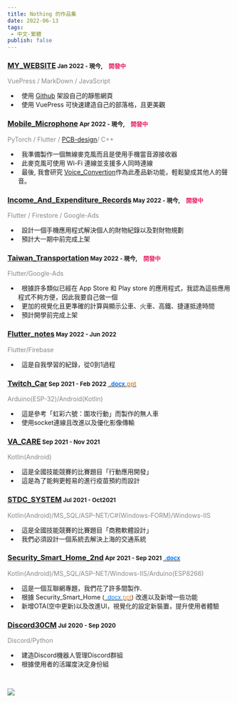 ```yaml
---
title: Nothing 的作品集
date: 2022-06-13
tags: 
 - 中文-繁體
publish: false
---
```


### [MY_WEBSITE](https://i-am-nothing.github.io/)<font size="2">&nbsp;Jan 2022 - 現今,&emsp;<span style="color:#e91d63">開發中</span></font><br/>
<span style="color:#888888">VuePress / MarkDown / JavaScript</span></br>
* &nbsp;&nbsp;使用 [Github](https://github.com/I-am-nothing/I-am-nothing.github.io) 架設自己的靜態網頁<br/>
* &nbsp;&nbsp;使用 VuePress 可快速建造自己的部落格，且更美觀

### [Mobile_Microphone](https://github.com/I-am-nothing/Mobile_Microphone)<font size="2">&nbsp;Apr 2022 - 現今,&emsp;<span style="color:#e91d63">開發中</span></font><br/>
<span style="color:#888888">PyTorch / Flutter / [PCB-design](https://easyeda.com/editor#id=|5191edca95e14e5d855f03cf7dd2f48f|25fb8eaf71244933944f11f870ebe028|8bdcf6bc7b4a42dca2976e674a4c5bee|381d85b3d1db49ccb6b30b401fcd107c)/ C++</span><br/>
* &nbsp;&nbsp;我準備製作一個無線麥克風而且是使用手機當音源接收器<br/>
* &nbsp;&nbsp;此麥克風可使用 Wi-Fi 連線並支援多人同時連線<br/>
* &nbsp;&nbsp;最後, 我會研究 [Voice_Convertion](https://github.com/I-am-nothing/Voice_Converttion)作為此產品新功能，輕鬆變成其他人的聲音。<br/>

### [Income_And_Expenditure_Records](https://github.com/I-am-nothing/Income_And_Expenditure_Records)<font size="2">&nbsp;May 2022 - 現今,&emsp;<span style="color:#e91d63">開發中</span></font><br/>
<span style="color:#888888">Flutter / Firestore / Google-Ads</span><br/>
* &nbsp;&nbsp;設計一個手機應用程式解決個人的財物紀錄以及對財物規劃<br/>
* &nbsp;&nbsp;預計大一期中前完成上架

### [Taiwan_Transportation](https://github.com/I-am-nothing/Taiwan_Transportation)<font size="2">&nbsp;May 2022 - 現今,&emsp;<span style="color:#e91d63">開發中</span></font><br/>
<span style="color:#888888">Flutter/Google-Ads</span><br/>
* &nbsp;&nbsp;根據許多類似已經在 App Store 和 Play store 的應用程式，我認為這些應用程式不夠方便，因此我要自己做一個<br/>
* &nbsp;&nbsp;更加的視覺化且更準確的計算與顯示公車、火車、高鐵、捷運抵達時間<br/>
* &nbsp;&nbsp;預計開學前完成上架

### [Flutter_notes](https://github.com/I-am-nothing/Flutter_notes)<font size="2">&nbsp;May 2022 - Jun 2022</font><br/>
<span style="color:#888888">Flutter/Firebase</span><br/>
* &nbsp;&nbsp;這是自我學習的紀錄，從0到1過程

### [Twitch_Car](https://github.com/I-am-nothing/Twitch_Car)<font size="2">&nbsp;Sep 2021 - Feb 2022 [<span style="color:#007bff">&nbsp;.docx</span>](https://docs.google.com/document/d/1PnjpnWs7Fg4Pcy3x5B7tbZW885f4npafvDLK37PCZKE/edit?usp=sharing)[<span style="color:#e69138">.ppt</span>](https://www.canva.com/design/DAEywo-Aia0/9Gq34sW1Ute-39wqN0MjnQ/view?utm_content=DAEywo-Aia0&utm_campaign=designshare&utm_medium=link&utm_source=publishpresent)</font><br/>
<span style="color:#888888">Arduino(ESP-32)/Android(Kotlin)</span>
* &nbsp;&nbsp;這是參考「虹彩六號：圍攻行動」而製作的無人車<br/>
* &nbsp;&nbsp;使用socket連線且改進以及優化影像傳輸

### [VA_CARE](https://github.com/I-am-nothing/VA_CARE)<font size="2">&nbsp;Sep 2021 - Nov 2021</font><br/>
<span style="color:#888888">Kotlin(Android)</span><br/>
* &nbsp;&nbsp;這是全國技能競賽的比賽題目「行動應用開發」<br/>
* &nbsp;&nbsp;這是為了能夠更輕易的進行疫苗預約而設計

### [STDC_SYSTEM](https://github.com/TcivsCSE/51A-Data)<font size="2">&nbsp;Jul 2021 - Oct2021</font><br/>
<span style="color:#888888">Kotlin(Android)/MS_SQL/ASP-NET/C#(Windows-FORM)/Windows-IIS</span><br/>
* &nbsp;&nbsp;這是全國技能競賽的比賽題目「商務軟體設計」<br/>
* &nbsp;&nbsp;我們必須設計一個系統去解決上海的交通系統

### [Security_Smart_Home_2nd](https://github.com/I-am-nothing/Security_Smart_Home_2nd)<font size="2">&nbsp;Apr  2021 - Sep 2021 [<span style="color:#007bff">&nbsp;.docx</span>](https://docs.google.com/document/d/1pIwP28cPY0j0kTdAGPogLw7TcMTjWPokIr8tGELqfSE/edit?usp=sharing)</font><br/>
<span style="color:#888888">Kotlin(Android)/MS_SQL/ASP-NET/Windows-IIS/Arduino(ESP8266)</span><br/>
* &nbsp;&nbsp;這是一個互聯網專題，我們花了許多間製作.<br/>
* &nbsp;&nbsp;根據 Security_Smart_Home <font size="2">([<span style="color:#007bff">&nbsp;.docx</span>](https://docs.google.com/document/d/1qhFzi2feWOz2Gax-PqmswtHTDt-eyBC42QOLEBsT-FA/edit?usp=sharing)[<span style="color:#e69138">.ppt</span>](https://docs.google.com/presentation/d/1CLF7nTyfLZ677lPc1mkNgJW-RC2V5mb7DHh6XexCC1A/edit?usp=sharing))</font> 改進以及新增一些功能<br/>
* &nbsp;&nbsp;新增OTA(空中更新)以及改進UI，視覺化的設定新裝置，提升使用者體驗

### [Discord30CM](https://github.com/I-am-nothing/Discord30CM)<font size="2">&nbsp;Jul  2020 - Sep 2020</font><br/>
<span style="color:#888888">Discord/Python</span><br/>
* &nbsp;&nbsp;建造Discord機器人管理Discord群組<br/>
* &nbsp;&nbsp;根據使用者的活躍度決定身份組

<br/>

![](/XDD.png)